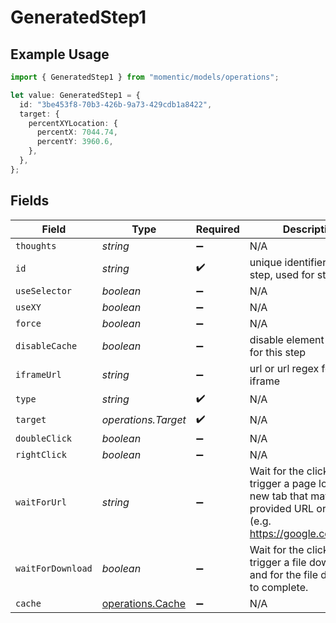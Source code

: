 # GeneratedStep1

## Example Usage

```typescript
import { GeneratedStep1 } from "momentic/models/operations";

let value: GeneratedStep1 = {
  id: "3be453f8-70b3-426b-9a73-429cdb1a8422",
  target: {
    percentXYLocation: {
      percentX: 7044.74,
      percentY: 3960.6,
    },
  },
};
```

## Fields

| Field                                                                                                                          | Type                                                                                                                           | Required                                                                                                                       | Description                                                                                                                    |
| ------------------------------------------------------------------------------------------------------------------------------ | ------------------------------------------------------------------------------------------------------------------------------ | ------------------------------------------------------------------------------------------------------------------------------ | ------------------------------------------------------------------------------------------------------------------------------ |
| `thoughts`                                                                                                                     | *string*                                                                                                                       | :heavy_minus_sign:                                                                                                             | N/A                                                                                                                            |
| `id`                                                                                                                           | *string*                                                                                                                       | :heavy_check_mark:                                                                                                             | unique identifier to this step, used for step cache                                                                            |
| `useSelector`                                                                                                                  | *boolean*                                                                                                                      | :heavy_minus_sign:                                                                                                             | N/A                                                                                                                            |
| `useXY`                                                                                                                        | *boolean*                                                                                                                      | :heavy_minus_sign:                                                                                                             | N/A                                                                                                                            |
| `force`                                                                                                                        | *boolean*                                                                                                                      | :heavy_minus_sign:                                                                                                             | N/A                                                                                                                            |
| `disableCache`                                                                                                                 | *boolean*                                                                                                                      | :heavy_minus_sign:                                                                                                             | disable element caching for this step                                                                                          |
| `iframeUrl`                                                                                                                    | *string*                                                                                                                       | :heavy_minus_sign:                                                                                                             | url or url regex for the iframe                                                                                                |
| `type`                                                                                                                         | *string*                                                                                                                       | :heavy_check_mark:                                                                                                             | N/A                                                                                                                            |
| `target`                                                                                                                       | *operations.Target*                                                                                                            | :heavy_check_mark:                                                                                                             | N/A                                                                                                                            |
| `doubleClick`                                                                                                                  | *boolean*                                                                                                                      | :heavy_minus_sign:                                                                                                             | N/A                                                                                                                            |
| `rightClick`                                                                                                                   | *boolean*                                                                                                                      | :heavy_minus_sign:                                                                                                             | N/A                                                                                                                            |
| `waitForUrl`                                                                                                                   | *string*                                                                                                                       | :heavy_minus_sign:                                                                                                             | Wait for the click to trigger a page load or new tab that matches the provided URL or URL glob (e.g. https://google.com/**/*). |
| `waitForDownload`                                                                                                              | *boolean*                                                                                                                      | :heavy_minus_sign:                                                                                                             | Wait for the click to trigger a file download and for the file download to complete.                                           |
| `cache`                                                                                                                        | [operations.Cache](../../models/operations/cache.md)                                                                           | :heavy_minus_sign:                                                                                                             | N/A                                                                                                                            |